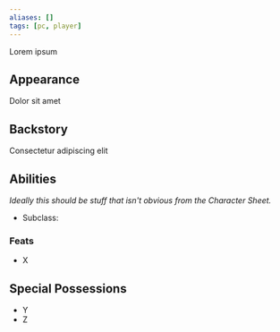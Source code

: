 ```yaml
---
aliases: []
tags: [pc, player]
---
```

Lorem ipsum

## Appearance
Dolor sit amet

## Backstory
Consectetur adipiscing elit

## Abilities
*Ideally this should be stuff that isn't obvious from the Character Sheet.*
- Subclass: 

### Feats
- X

## Special Possessions
- Y
- Z